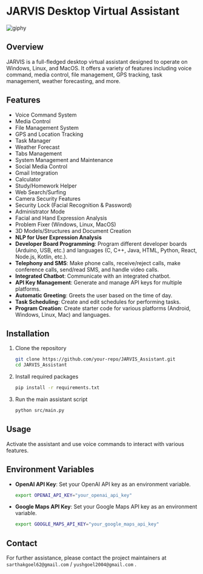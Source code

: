 # JARVIS Desktop Virtual Assistant

![giphy](https://github.com/sarthak255/Desktop-Virtual-Assistant-jarvis/assets/59481936/58f39051-f603-4e1c-88d0-81741ff30f8a)


## Overview
JARVIS is a full-fledged desktop virtual assistant designed to operate on Windows, Linux, and MacOS. It offers a variety of features including voice command, media control, file management, GPS tracking, task management, weather forecasting, and more.

## Features
- Voice Command System
- Media Control
- File Management System
- GPS and Location Tracking
- Task Manager
- Weather Forecast
- Tabs Management
- System Management and Maintenance
- Social Media Control
- Gmail Integration
- Calculator
- Study/Homework Helper
- Web Search/Surfing
- Camera Security Features
- Security Lock (Facial Recognition & Password)
- Administrator Mode
- Facial and Hand Expression Analysis
- Problem Fixer (Windows, Linux, MacOS)
- 3D Models/Structures and Document Creation
- **NLP for User Expression Analysis**
- **Developer Board Programming**: Program different developer boards (Arduino, USB, etc.) and languages (C, C++, Java, HTML, Python, React, Node.js, Kotlin, etc.).
- **Telephony and SMS**: Make phone calls, receive/reject calls, make conference calls, send/read SMS, and handle video calls.
- **Integrated Chatbot**: Communicate with an integrated chatbot.
- **API Key Management**: Generate and manage API keys for multiple platforms.
- **Automatic Greeting**: Greets the user based on the time of day.
- **Task Scheduling**: Create and edit schedules for performing tasks.
- **Program Creation**: Create starter code for various platforms (Android, Windows, Linux, Mac) and languages.

## Installation
1. Clone the repository
    ```bash
    git clone https://github.com/your-repo/JARVIS_Assistant.git
    cd JARVIS_Assistant
    ```

2. Install required packages
    ```bash
    pip install -r requirements.txt
    ```

3. Run the main assistant script
    ```bash
    python src/main.py
    ```

## Usage
Activate the assistant and use voice commands to interact with various features.

## Environment Variables
- **OpenAI API Key**: Set your OpenAI API key as an environment variable.
    ```bash
    export OPENAI_API_KEY="your_openai_api_key"
    ```
- **Google Maps API Key**: Set your Google Maps API key as an environment variable.
    ```bash
    export GOOGLE_MAPS_API_KEY="your_google_maps_api_key"
    ```

## Contact
For further assistance, please contact the project maintainers at `sarthakgoel62@gmail.com` / `yushgoel2004@gmail.com` .
